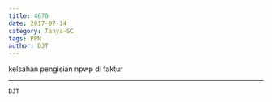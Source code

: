```yaml
---
title: 4670
date: 2017-07-14
category: Tanya-SC
tags: PPN
author: DJT
---
```


kelsahan pengisian npwp di faktur

---



`DJT`

